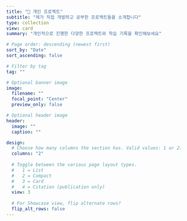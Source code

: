 ```yaml
---
title: "🚀 개인 프로젝트"
subtitle: "제가 직접 개발하고 공부한 프로젝트들을 소개합니다"
type: collection
view: card
summary: "개인적으로 진행한 다양한 프로젝트와 학습 기록을 확인해보세요"

# Page order: descending (newest first)
sort_by: "Date"
sort_ascending: false

# Filter by tag
tag: ""

# Optional banner image
image:
  filename: ""
  focal_point: "Center"
  preview_only: false

# Optional header image
header:
  image: ""
  caption: ""

design:
  # Choose how many columns the section has. Valid values: 1 or 2.
  columns: "2"
  
  # Toggle between the various page layout types.
  #   1 = List
  #   2 = Compact  
  #   3 = Card
  #   4 = Citation (publication only)
  view: 3
  
  # For Showcase view, flip alternate rows?
  flip_alt_rows: false
---
```

